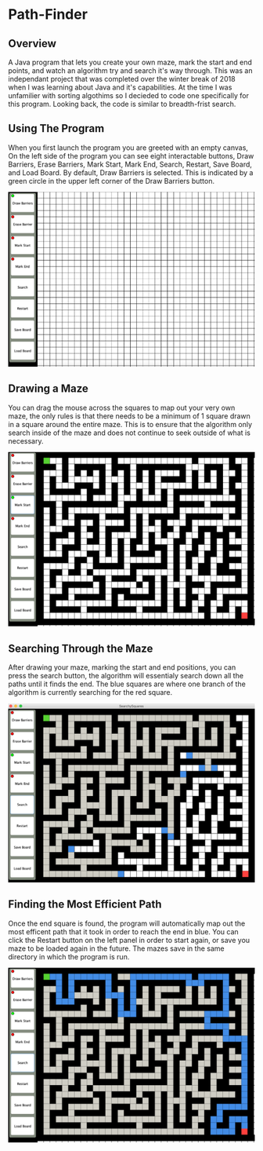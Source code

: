 # Path-Finder

<h2>Overview</h2>
A Java program that lets you create your own maze, mark the start and end points, and watch an algorithm try and search it's way through.  This was an independant project that was completed over the winter break of 2018 when I was learning about Java and it's capabilities.  At the time I was unfamilier with sorting algothims so I decieded to code one specifically for this program.  Looking back, the code is similar to breadth-frist search.

<h2>Using The Program</h2>

When you first launch the program you are greeted with an empty canvas, On the left side of the program you can see eight interactable buttons, Draw Barriers, Erase Barriers, Mark Start, Mark End, Search, Restart, Save Board, and Load Board. By default, Draw Barriers is selected. This is indicated by a green circle in the upper left corner of the Draw Barriers button.

![Empty_Canvas](Searching%20Algorithm/ScreenShots/Screen1.png)


<h2>Drawing a Maze</h2>
You can drag the mouse across the squares to map out your very own maze, the only rules is that there needs to be a minimum of 1 square drawn in a square around the entire maze.  This is to ensure that the algorithm only search inside of the maze and does not continue to seek outside of what is necessary. 

![Empty_Canvas](Searching%20Algorithm/ScreenShots/Screen2.png)

<h2>Searching Through the Maze</h2>
After drawing your maze, marking the start and end positions, you can press the search button, the algorithm will essentialy search down all the paths until it finds the end.  The blue squares are where one branch of the algorithm is currently searching for the red square.

![Empty_Canvas](Searching%20Algorithm/ScreenShots/Screen3New.png)

<h2>Finding the Most Efficient Path</h2>
Once the end square is found, the program will automatically map out the most efficent path that it took in order to reach the end in blue. You can click the Restart button on the left panel in order to start again, or save you maze to be loaded again in the future. The mazes save in the same directory in which the program is run.

![Empty_Canvas](Searching%20Algorithm/ScreenShots/Screen4.png)
